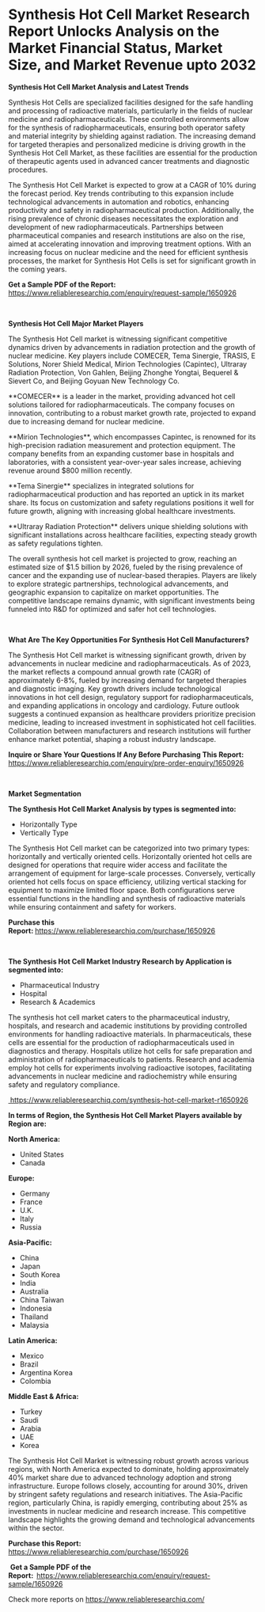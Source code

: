 <p><h1>Synthesis Hot Cell Market Research Report Unlocks Analysis on the Market Financial Status, Market Size, and Market Revenue upto 2032</h1></p><p><strong>Synthesis Hot Cell Market Analysis and Latest Trends</strong></p>
<p><p>Synthesis Hot Cells are specialized facilities designed for the safe handling and processing of radioactive materials, particularly in the fields of nuclear medicine and radiopharmaceuticals. These controlled environments allow for the synthesis of radiopharmaceuticals, ensuring both operator safety and material integrity by shielding against radiation. The increasing demand for targeted therapies and personalized medicine is driving growth in the Synthesis Hot Cell Market, as these facilities are essential for the production of therapeutic agents used in advanced cancer treatments and diagnostic procedures.</p><p>The Synthesis Hot Cell Market is expected to grow at a CAGR of 10% during the forecast period. Key trends contributing to this expansion include technological advancements in automation and robotics, enhancing productivity and safety in radiopharmaceutical production. Additionally, the rising prevalence of chronic diseases necessitates the exploration and development of new radiopharmaceuticals. Partnerships between pharmaceutical companies and research institutions are also on the rise, aimed at accelerating innovation and improving treatment options. With an increasing focus on nuclear medicine and the need for efficient synthesis processes, the market for Synthesis Hot Cells is set for significant growth in the coming years.</p></p>
<p><strong>Get a Sample PDF of the Report:&nbsp;</strong> <a href="https://www.reliableresearchiq.com/enquiry/request-sample/1650926?utm_campaign=2188&utm_medium=2&utm_source=Github&utm_content=ia&utm_term=17022025&utm_id=synthesis-hot-cell">https://www.reliableresearchiq.com/enquiry/request-sample/1650926</a></p>
<p>&nbsp;</p>
<p><strong>Synthesis Hot Cell Major Market Players</strong></p>
<p><p>The Synthesis Hot Cell market is witnessing significant competitive dynamics driven by advancements in radiation protection and the growth of nuclear medicine. Key players include COMECER, Tema Sinergie, TRASIS, E Solutions, Norer Shield Medical, Mirion Technologies (Capintec), Ultraray Radiation Protection, Von Gahlen, Beijing Zhonghe Yongtai, Bequerel & Sievert Co, and Beijing Goyuan New Technology Co.</p><p>**COMECER** is a leader in the market, providing advanced hot cell solutions tailored for radiopharmaceuticals. The company focuses on innovation, contributing to a robust market growth rate, projected to expand due to increasing demand for nuclear medicine.</p><p>**Mirion Technologies**, which encompasses Capintec, is renowned for its high-precision radiation measurement and protection equipment. The company benefits from an expanding customer base in hospitals and laboratories, with a consistent year-over-year sales increase, achieving revenue around $800 million recently.</p><p>**Tema Sinergie** specializes in integrated solutions for radiopharmaceutical production and has reported an uptick in its market share. Its focus on customization and safety regulations positions it well for future growth, aligning with increasing global healthcare investments.</p><p>**Ultraray Radiation Protection** delivers unique shielding solutions with significant installations across healthcare facilities, expecting steady growth as safety regulations tighten.</p><p>The overall synthesis hot cell market is projected to grow, reaching an estimated size of $1.5 billion by 2026, fueled by the rising prevalence of cancer and the expanding use of nuclear-based therapies. Players are likely to explore strategic partnerships, technological advancements, and geographic expansion to capitalize on market opportunities. The competitive landscape remains dynamic, with significant investments being funneled into R&D for optimized and safer hot cell technologies.</p></p>
<p>&nbsp;</p>
<p><strong>What Are The Key Opportunities For Synthesis Hot Cell Manufacturers?</strong></p>
<p><p>The Synthesis Hot Cell market is witnessing significant growth, driven by advancements in nuclear medicine and radiopharmaceuticals. As of 2023, the market reflects a compound annual growth rate (CAGR) of approximately 6-8%, fueled by increasing demand for targeted therapies and diagnostic imaging. Key growth drivers include technological innovations in hot cell design, regulatory support for radiopharmaceuticals, and expanding applications in oncology and cardiology. Future outlook suggests a continued expansion as healthcare providers prioritize precision medicine, leading to increased investment in sophisticated hot cell facilities. Collaboration between manufacturers and research institutions will further enhance market potential, shaping a robust industry landscape.</p></p>
<p><strong>Inquire or Share Your Questions If Any Before Purchasing This Report:</strong> <a href="https://www.reliableresearchiq.com/enquiry/pre-order-enquiry/1650926?utm_campaign=2188&utm_medium=2&utm_source=Github&utm_content=ia&utm_term=17022025&utm_id=synthesis-hot-cell">https://www.reliableresearchiq.com/enquiry/pre-order-enquiry/1650926</a></p>
<p>&nbsp;</p>
<p><strong>Market Segmentation</strong></p>
<p><strong>The Synthesis Hot Cell Market Analysis by types is segmented into:</strong></p>
<p><ul><li>Horizontally Type</li><li>Vertically Type</li></ul></p>
<p><p>The Synthesis Hot Cell market can be categorized into two primary types: horizontally and vertically oriented cells. Horizontally oriented hot cells are designed for operations that require wider access and facilitate the arrangement of equipment for large-scale processes. Conversely, vertically oriented hot cells focus on space efficiency, utilizing vertical stacking for equipment to maximize limited floor space. Both configurations serve essential functions in the handling and synthesis of radioactive materials while ensuring containment and safety for workers.</p></p>
<p><strong>Purchase this Report:&nbsp;</strong><a href="https://www.reliableresearchiq.com/purchase/1650926?utm_campaign=2188&utm_medium=2&utm_source=Github&utm_content=ia&utm_term=17022025&utm_id=synthesis-hot-cell">https://www.reliableresearchiq.com/purchase/1650926</a></p>
<p>&nbsp;</p>
<p><strong>The Synthesis Hot Cell Market Industry Research by Application is segmented into:</strong></p>
<p><ul><li>Pharmaceutical Industry</li><li>Hospital</li><li>Research & Academics</li></ul></p>
<p><p>The synthesis hot cell market caters to the pharmaceutical industry, hospitals, and research and academic institutions by providing controlled environments for handling radioactive materials. In pharmaceuticals, these cells are essential for the production of radiopharmaceuticals used in diagnostics and therapy. Hospitals utilize hot cells for safe preparation and administration of radiopharmaceuticals to patients. Research and academia employ hot cells for experiments involving radioactive isotopes, facilitating advancements in nuclear medicine and radiochemistry while ensuring safety and regulatory compliance.</p></p>
<p><a href="https://www.reliableresearchiq.com/synthesis-hot-cell-market-r1650926?utm_campaign=2188&utm_medium=2&utm_source=Github&utm_content=ia&utm_term=17022025&utm_id=synthesis-hot-cell">&nbsp;https://www.reliableresearchiq.com/synthesis-hot-cell-market-r1650926</a></p>
<p><strong>In terms of Region, the Synthesis Hot Cell Market Players available by Region are:</strong></p>
<p>
    <p> <strong> North America: </strong>
        <ul>
            <li>United States</li>
            <li>Canada</li>
        </ul>
        </p> 
    <p> <strong> Europe: </strong>
        <ul>
            <li>Germany</li>
            <li>France</li>
            <li>U.K.</li>
            <li>Italy</li>
            <li>Russia</li>
        </ul>
        </p> 
    <p> <strong> Asia-Pacific: </strong>
        <ul>
            <li>China</li>
            <li>Japan</li>
            <li>South Korea</li>
            <li>India</li>
            <li>Australia</li>
            <li>China Taiwan</li>
            <li>Indonesia</li>
            <li>Thailand</li>
            <li>Malaysia</li>
        </ul>
        </p> 
    <p> <strong> Latin America: </strong>
        <ul>
            <li>Mexico</li>
            <li>Brazil</li>
            <li>Argentina Korea</li>
            <li>Colombia</li>
        </ul>
        </p> 
    <p> <strong> Middle East & Africa: </strong>
        <ul>
            <li>Turkey</li>
            <li>Saudi</li>
            <li>Arabia</li>
            <li>UAE</li>
            <li>Korea</li>
        </ul>
    </p>
    </p>
<p><p>The Synthesis Hot Cell Market is witnessing robust growth across various regions, with North America expected to dominate, holding approximately 40% market share due to advanced technology adoption and strong infrastructure. Europe follows closely, accounting for around 30%, driven by stringent safety regulations and research initiatives. The Asia-Pacific region, particularly China, is rapidly emerging, contributing about 25% as investments in nuclear medicine and research increase. This competitive landscape highlights the growing demand and technological advancements within the sector.</p></p>
<p><strong>Purchase this Report: </strong><a href="https://www.reliableresearchiq.com/purchase/1650926?utm_campaign=2188&utm_medium=2&utm_source=Github&utm_content=ia&utm_term=17022025&utm_id=synthesis-hot-cell">https://www.reliableresearchiq.com/purchase/1650926</a></p>
<p>&nbsp;<strong>Get a Sample PDF of the Report:&nbsp;&nbsp;</strong><a href="https://www.reliableresearchiq.com/enquiry/request-sample/1650926?utm_campaign=2188&utm_medium=2&utm_source=Github&utm_content=ia&utm_term=17022025&utm_id=synthesis-hot-cell">https://www.reliableresearchiq.com/enquiry/request-sample/1650926</a></p>
<p><strong></strong></p>
<p>Check more reports on <a href="https://www.reliableresearchiq.com/?utm_campaign=2188&utm_medium=2&utm_source=Github&utm_content=ia&utm_term=17022025&utm_id=synthesis-hot-cell">https://www.reliableresearchiq.com/</a></p>